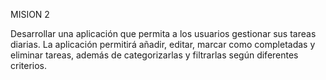 MISION 2

Desarrollar una aplicación que permita a los usuarios gestionar sus tareas diarias. La aplicación permitirá añadir, editar, marcar como completadas y eliminar tareas, además de categorizarlas y filtrarlas según diferentes criterios.